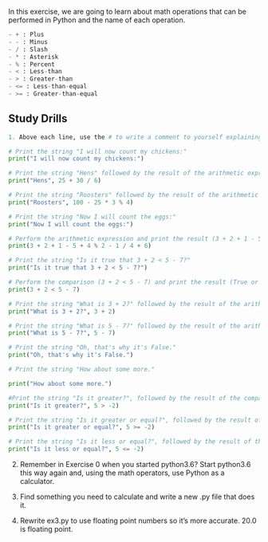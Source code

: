In this exercise, we are going to learn about math operations that can be performed in Python and the name of each operation.

```python
- + : Plus
- - : Minus
- / : Slash
- * : Asterisk
- % : Percent
- < : Less-than
- > : Greater-than
- <= : Less-than-equal
- >= : Greater-than-equal
```

## Study Drills

```python
1. Above each line, use the # to write a comment to yourself explaining what the line does.

# Print the string "I will now count my chickens:"
print("I will now count my chickens:")

# Print the string "Hens" followed by the result of the arithmetic expression (25 + 30 / 6)
print("Hens", 25 + 30 / 6)

# Print the string "Roosters" followed by the result of the arithmetic expression (100 - 25 * 3 % 4)
print("Roosters", 100 - 25 * 3 % 4)

# Print the string "Now I will count the eggs:"
print("Now I will count the eggs:")

# Perform the arithmetic expression and print the result (3 + 2 + 1 - 5 + 4 % 2 - 1 / 4 + 6)
print(3 + 2 + 1 - 5 + 4 % 2 - 1 / 4 + 6)

# Print the string "Is it true that 3 + 2 < 5 - 7?"
print("Is it true that 3 + 2 < 5 - 7?")

# Perform the comparison (3 + 2 < 5 - 7) and print the result (True or False)
print(3 + 2 < 5 - 7)

# Print the string "What is 3 + 2?" followed by the result of the arithmetic expression (3 + 2)
print("What is 3 + 2?", 3 + 2)

# Print the string "What is 5 - 7?" followed by the result of the arithmetic expression (5 - 7)
print("What is 5 - 7?", 5 - 7)

# Print the string "Oh, that's why it's False."
print("Oh, that's why it's False.")

# Print the string "How about some more."

print("How about some more.")

#Print the string "Is it greater?", followed by the result of the comparison (5 > -2)
print("Is it greater?", 5 > -2)

# Print the string "Is it greater or equal?", followed by the result of the comparison (5 >= -2)
print("Is it greater or equal?", 5 >= -2)

# Print the string "Is it less or equal?", followed by the result of the comparison (5 <= -2)
print("Is it less or equal?", 5 <= -2)
```

2. Remember in Exercise 0 when you started python3.6? Start python3.6 this way again and, using the math operators, use Python as a calculator.

3. Find something you need to calculate and write a new .py file that does it.

4. Rewrite ex3.py to use floating point numbers so it’s more accurate. 20.0 is floating point.
